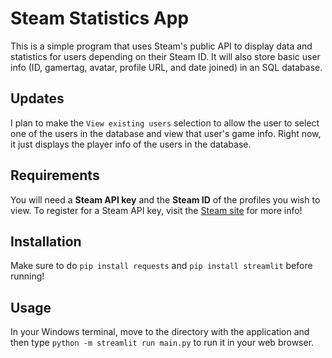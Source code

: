 # Steam Statistics App

This is a simple program that uses Steam's public API to display data and statistics for users depending on their Steam ID. It will also store basic user info (ID, gamertag, avatar, profile URL, and date joined) in an SQL database.

## Updates
I plan to make the `View existing users` selection to allow the user to select one of the users in the database and view that user's game info. Right now, it just displays the player info of the users in the database.

## Requirements
You will need a **Steam API key** and the **Steam ID** of the profiles you wish to view. To register for a Steam API key, visit the [Steam site](https://steamcommunity.com/dev) for more info!

## Installation
Make sure to do `pip install requests` and `pip install streamlit` before running!

## Usage
In your Windows terminal, move to the directory with the application and then type `python -m streamlit run main.py` to run it in your web browser.